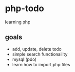 # php-todo

learning php

## goals

- add, update, delete todo
- simple search functionaility
- mysql (pdo)
- learn how to import php files 
